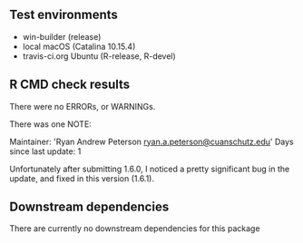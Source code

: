 ## Test environments 
- win-builder (release)
- local macOS (Catalina 10.15.4)
- travis-ci.org Ubuntu (R-release, R-devel)

## R CMD check results
There were no ERRORs, or WARNINGs.

There was one NOTE:

Maintainer: 'Ryan Andrew Peterson <ryan.a.peterson@cuanschutz.edu>'
Days since last update: 1

Unfortunately after submitting 1.6.0, 
I noticed a pretty significant bug in the update, 
and fixed in this version (1.6.1). 

## Downstream dependencies
There are currently no downstream dependencies for this package
